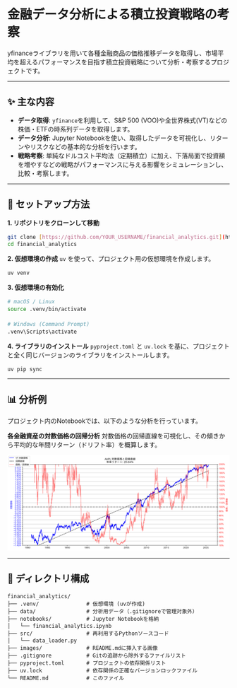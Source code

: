# 金融データ分析による積立投資戦略の考察

yfinanceライブラリを用いて各種金融商品の価格推移データを取得し、市場平均を超えるパフォーマンスを目指す積立投資戦略について分析・考察するプロジェクトです。

---

## ✨ 主な内容

* **データ取得**: `yfinance`を利用して、S&P 500 (VOO)や全世界株式(VT)などの株価・ETFの時系列データを取得します。
* **データ分析**: Jupyter Notebookを使い、取得したデータを可視化し、リターンやリスクなどの基本的な分析を行います。
* **戦略考察**: 単純なドルコスト平均法（定期積立）に加え、下落局面で投資額を増やすなどの戦略がパフォーマンスに与える影響をシミュレーションし、比較・考察します。

---

## 🚀 セットアップ方法

**1. リポジトリをクローンして移動**

```bash
git clone [https://github.com/YOUR_USERNAME/financial_analytics.git](https://github.com/YOUR_USERNAME/financial_analytics.git)
cd financial_analytics
````

**2. 仮想環境の作成**
`uv` を使って、プロジェクト用の仮想環境を作成します。

```bash
uv venv
```

**3. 仮想環境の有効化**

```bash
# macOS / Linux
source .venv/bin/activate

# Windows (Command Prompt)
.venv\Scripts\activate
```

**4. ライブラリのインストール**
`pyproject.toml` と `uv.lock` を基に、プロジェクトと全く同じバージョンのライブラリをインストールします。

```bash
uv pip sync
```

-----

## 📊 分析例

プロジェクト内のNotebookでは、以下のような分析を行っています。

**各金融資産の対数価格の回帰分析**
対数価格の回帰直線を可視化し、その傾きから平均的な年間リターン（ドリフト率）を概算します。

![分析結果の例](./images/apple_regression.png)

-----

## 📂 ディレクトリ構成

```plaintext
financial_analytics/
├── .venv/               # 仮想環境 (uvが作成)
├── data/                # 分析用データ（.gitignoreで管理対象外）
├── notebooks/           # Jupyter Notebookを格納
│   └── financial_analytics.ipynb
├── src/                 # 再利用するPythonソースコード
│   └── data_loader.py
├── images/              # README.mdに挿入する画像
├── .gitignore           # Gitの追跡から除外するファイルリスト
├── pyproject.toml       # プロジェクトの依存関係リスト
├── uv.lock              # 依存関係の正確なバージョンロックファイル
└── README.md            # このファイル
```
